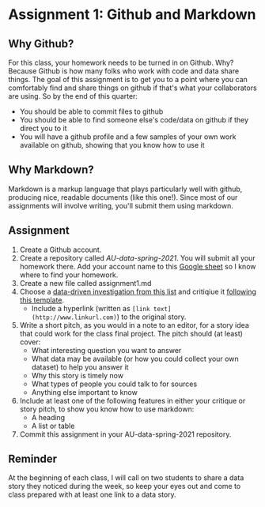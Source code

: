 # Assignment 1: Github and Markdown

## Why Github?

For this class, your homework needs to be turned in on Github. Why? Because Github is how many folks who work with code and data share things. The goal of this assignment is to get you to a point where you can comfortably find and share things on github if that's what your collaborators are using. So by the end of this quarter:

* You should be able to commit files to github
* You should be able to find someone else's code/data on github if they direct you to it
* You will have a github profile and a few samples of your own work available on github, showing that you know how to use it

## Why Markdown?

Markdown is a markup language that plays particularly well with github, producing nice, readable documents (like this one!). Since most of our assignments will involve writing, you'll submit them using markdown.

## Assignment

1. Create a Github account. 
1. Create a repository called *AU-data-spring-2021*. You will submit all your homework there. Add your account name to this [Google sheet](https://docs.google.com/forms/d/e/1FAIpQLSf9OIfKYRPcnt07dgIl5BPCWSg8C7xZ4RHErtlENUbyImGssA/viewform) so I know where to find your homework.
2. Create a new file called assignment1.md
3. Choose a [data-driven investigation from this list](https://docs.google.com/spreadsheets/d/1fBslhcz5EjNt4paGkQfCkYgcL69FaarU00B-OskKVQ8/edit?usp=sharing) and critiqiue it [following this template](../critique_template.md).
	* Include a hyperlink (written as `[link text](http://www.linkurl.com)`) to the original story.
1. Write a short pitch, as you would in a note to an editor, for a story idea that could work for the class final project. The pitch should (at least) cover:
	* What interesting question you want to answer
	* What data may be available (or how you could collect your own dataset) to help you answer it
	* Why this story is timely now
	* What types of people you could talk to for sources
	* Anything else important to know
1. Include at least one of the following features in either your critique or story pitch, to show you know how to use markdown:
   * A heading
   * A list or table
1. Commit this assignment in your AU-data-spring-2021 repository.

## Reminder

At the beginning of each class, I will call on two students to share a data story they noticed during the week, so keep your eyes out and come to class prepared with at least one link to a data story.
